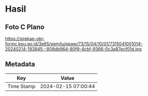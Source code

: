 # Hasil

## Foto C Plano

https://sirekap-obj-formc.kpu.go.id/3e65/pemilu/ppwp/73/15/04/10/01/7315041001014-20240214-193845--808db964-80f9-4cbf-9366-0c3a87ecf01d.jpg


## Metadata

| Key        | Value               |
| ---------- | ------------------- |
| Time Stamp | 2024-02-15 07:00:44 |



